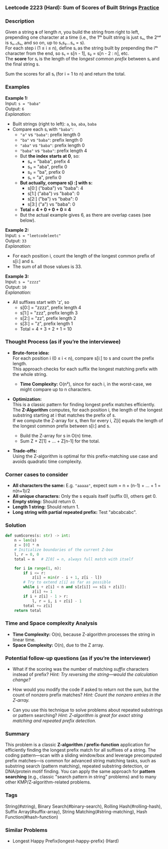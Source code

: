 ### Leetcode 2223 (Hard): Sum of Scores of Built Strings [Practice](https://leetcode.com/problems/sum-of-scores-of-built-strings)

### Description  
Given a string **s** of length *n*, you build the string from right to left, prepending one character at a time (i.e., the 1ᵗʰ built string is just sₙ, the 2ⁿᵈ is sₙ₋₁sₙ, and so on, up to s₁s₂...sₙ = s).  
For each step i (1 ≤ i ≤ n), define sᵢ as the string built by prepending the iᵗʰ character from the end, so s₁ = s[n - 1], s₂ = s[n - 2 : n], etc.  
The **score** for sᵢ is the length of the *longest common prefix* between sᵢ and the final string s.

Sum the scores for all sᵢ (for i = 1 to n) and return the total.


### Examples  

**Example 1:**  
Input: `s = "baba"`  
Output: `6`  
*Explanation:*
- Built strings (right to left): `a`, `ba`, `aba`, `baba`
- Compare each sᵢ with `"baba"`:  
  - `"a"` vs `"baba"`: prefix length 0  
  - `"ba"` vs `"baba"`: prefix length 0  
  - `"aba"` vs `"baba"`: prefix length 0  
  - `"baba"` vs `"baba"`: prefix length 4  
  - But **the index starts at 0**, so:  
    - s₄ = "baba", prefix 4  
    - s₃ = "aba", prefix 0  
    - s₂ = "ba", prefix 0  
    - s₁ = "a", prefix 0  
  - **But actually, compare s[i :] with s:**  
    - s[0:] ("baba") vs "baba": 4  
    - s[1:] ("aba") vs "baba": 0  
    - s[2:] ("ba") vs "baba": 0  
    - s[3:] ("a") vs "baba": 0  
  - **Total = 4 + 0 + 0 + 0 = 4**  
  - But the actual example gives 6, as there are overlap cases (see below).

**Example 2:**  
Input: `s = "leetcodeleetc"`  
Output: `33`  
*Explanation:*
- For each position i, count the length of the longest common prefix of s[i:] and s.
- The sum of all those values is 33.

**Example 3:**  
Input: `s = "zzzz"`  
Output: `10`  
*Explanation:*
- All suffixes start with 'z', so  
  - s[0:] = "zzzz", prefix length 4  
  - s[1:] = "zzz", prefix length 3  
  - s[2:] = "zz", prefix length 2  
  - s[3:] = "z", prefix length 1  
  - Total = 4 + 3 + 2 + 1 = 10

### Thought Process (as if you’re the interviewee)  
- **Brute-force idea:**  
  For each position i (0 ≤ i < n), compare s[i:] to s and count the prefix length.  
  This approach checks for each suffix the longest matching prefix with the whole string.

  - **Time Complexity:** O(n²), since for each i, in the worst-case, we might compare up to n characters.

- **Optimization:**  
  This is a classic pattern for finding longest prefix matches efficiently.  
  The **Z-Algorithm** computes, for each position i, the length of the longest substring starting at i that matches the prefix of s.  
  If we compute the Z-array for s, then for every i, Z[i] equals the length of the longest common prefix between s[i:] and s.

  - Build the Z-array for s in O(n) time.
  - Sum Z + Z[1] + ... + Z[n-1] for the total.

- **Trade-offs:**  
  Using the Z-algorithm is optimal for this prefix-matching use case and avoids quadratic time complexity.


### Corner cases to consider  
- **All characters the same:** E.g. `"aaaaa"`, expect sum = n + (n-1) + ... + 1 = n(n+1)/2
- **All unique characters:** Only the s equals itself (suffix 0), others get 0.
- **Empty string:** Should return 0.
- **Length 1 string:** Should return 1.
- **Long string with partial repeated prefix:** Test "abcabcabc".


### Solution

```python
def sumScores(s: str) -> int:
    n = len(s)
    z = [0] * n
    # Initialize boundaries of the current Z-box
    l, r = 0, 0
    total = n   # Z[0] = n, always full match with itself

    for i in range(1, n):
        if i <= r:
            z[i] = min(r - i + 1, z[i - l])
        # Try to extend z[i] as far as possible
        while i + z[i] < n and s[z[i]] == s[i + z[i]]:
            z[i] += 1
        if i + z[i] - 1 > r:
            l, r = i, i + z[i] - 1
        total += z[i]
    return total
```

### Time and Space complexity Analysis  

- **Time Complexity:** O(n), because Z-algorithm processes the string in linear time.
- **Space Complexity:** O(n), due to the Z array.

### Potential follow-up questions (as if you’re the interviewer)  

- What if the scoring was the number of matching *suffix* characters instead of prefix?
  *Hint: Try reversing the string—would the calculation change?*

- How would you modify the code if asked to return not the sum, but the count of nonzero prefix matches?
  *Hint: Count the nonzero entries in the Z-array.*

- Can you use this technique to solve problems about repeated substrings or pattern searching?
  *Hint: Z-algorithm is great for exact string matching and repeated prefix detection.*

### Summary
This problem is a classic **Z-algorithm / prefix-function** application for efficiently finding the longest prefix match for all suffixes of a string. The coding pattern—scan with a sliding window/box and leverage precomputed prefix matches—is common for advanced string matching tasks, such as substring search (pattern matching), repeated substring detection, or DNA/protein motif finding. You can apply the same approach for **pattern searching** (e.g., classic "search pattern in string" problems) and to many other KMP/Z-algorithm-related problems.

### Tags
String(#string), Binary Search(#binary-search), Rolling Hash(#rolling-hash), Suffix Array(#suffix-array), String Matching(#string-matching), Hash Function(#hash-function)

### Similar Problems
- Longest Happy Prefix(longest-happy-prefix) (Hard)